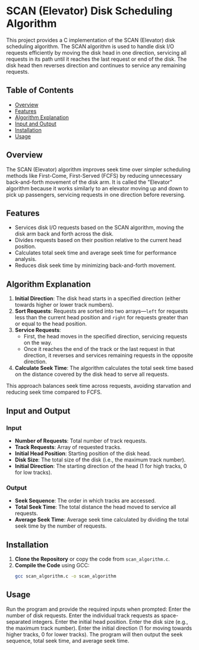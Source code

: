 # SCAN (Elevator) Disk Scheduling Algorithm

This project provides a C implementation of the SCAN (Elevator) disk scheduling algorithm. The SCAN algorithm is used to handle disk I/O requests efficiently by moving the disk head in one direction, servicing all requests in its path until it reaches the last request or end of the disk. The disk head then reverses direction and continues to service any remaining requests.

## Table of Contents
- [Overview](#overview)
- [Features](#features)
- [Algorithm Explanation](#algorithm-explanation)
- [Input and Output](#input-and-output)
- [Installation](#installation)
- [Usage](#usage)

## Overview
The SCAN (Elevator) algorithm improves seek time over simpler scheduling methods like First-Come, First-Served (FCFS) by reducing unnecessary back-and-forth movement of the disk arm. It is called the "Elevator" algorithm because it works similarly to an elevator moving up and down to pick up passengers, servicing requests in one direction before reversing.

## Features
- Services disk I/O requests based on the SCAN algorithm, moving the disk arm back and forth across the disk.
- Divides requests based on their position relative to the current head position.
- Calculates total seek time and average seek time for performance analysis.
- Reduces disk seek time by minimizing back-and-forth movement.

## Algorithm Explanation
1. **Initial Direction**: The disk head starts in a specified direction (either towards higher or lower track numbers).
2. **Sort Requests**: Requests are sorted into two arrays—`left` for requests less than the current head position and `right` for requests greater than or equal to the head position.
3. **Service Requests**:
   - First, the head moves in the specified direction, servicing requests on the way.
   - Once it reaches the end of the track or the last request in that direction, it reverses and services remaining requests in the opposite direction.
4. **Calculate Seek Time**: The algorithm calculates the total seek time based on the distance covered by the disk head to serve all requests.

This approach balances seek time across requests, avoiding starvation and reducing seek time compared to FCFS.

## Input and Output

### Input
- **Number of Requests**: Total number of track requests.
- **Track Requests**: Array of requested tracks.
- **Initial Head Position**: Starting position of the disk head.
- **Disk Size**: The total size of the disk (i.e., the maximum track number).
- **Initial Direction**: The starting direction of the head (1 for high tracks, 0 for low tracks).

### Output
- **Seek Sequence**: The order in which tracks are accessed.
- **Total Seek Time**: The total distance the head moved to service all requests.
- **Average Seek Time**: Average seek time calculated by dividing the total seek time by the number of requests.

## Installation

1. **Clone the Repository** or copy the code from `scan_algorithm.c`.
2. **Compile the Code** using GCC:
   ```bash
   gcc scan_algorithm.c -o scan_algorithm

## Usage

Run the program and provide the required inputs when prompted:
Enter the number of disk requests.
Enter the individual track requests as space-separated integers.
Enter the initial head position.
Enter the disk size (e.g., the maximum track number).
Enter the initial direction (1 for moving towards higher tracks, 0 for lower tracks).
The program will then output the seek sequence, total seek time, and average seek time.
